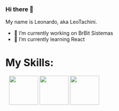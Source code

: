 ### Hi there 👋
My name is Leonardo, aka LeoTachini.

- 🔭 I’m currently working on BrBit Sistemas
- 🌱 I’m currently learning React
<!--
**leotachini/leotachini** is a ✨ _special_ ✨ repository because its `README.md` (this file) appears on your GitHub profile.

Here are some ideas to get you started:

- 🔭 I’m currently working on BrBit Sistemas
- 🌱 I’m currently learning React
- 👯 I’m looking to collaborate on ...
- 🤔 I’m looking for help with ...
- 💬 Ask me about ...
- 📫 How to reach me: ...
- 😄 Pronouns: ...
- ⚡ Fun fact: ...
-->
<div>
<h1>My Skills:</h1>
<img style="width:80px;height:80px;padding-left:10px" src="https://github.com/leotachini/leotachini/assets/96491016/539c3292-0287-4d4a-83e6-9bda48942ca3"></img>
<img style="width:80px;height:80px;" src="https://github.com/leotachini/leotachini/assets/96491016/cf5a50a2-dd0b-4eb9-acfb-c5b296044162"></img>
<img style="width:80px;height:80px;" src="https://github.com/leotachini/leotachini/assets/96491016/2d7929f4-ab70-4dae-8502-8c590fe97327"></img>



</div>
<!--colocar api pokemon aleatorio-->
